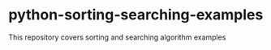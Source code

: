 # python-sorting-searching-examples
This repository covers sorting and searching algorithm examples
